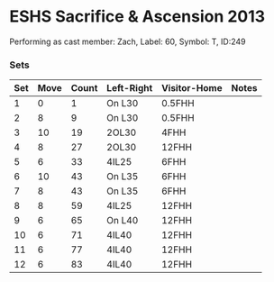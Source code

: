 # ESHS Sacrifice & Ascension 2013

Performing as cast member: Zach, Label: 60, Symbol: T, ID:249

### Sets

| Set | Move | Count | Left-Right | Visitor-Home | Notes                      |
| --- | ---- | ----- | ---------- | ------------ | -------------------------- |
| 1   | 0    | 1     | On L30     | 0.5FHH       |                            |
| 2   | 8    | 9     | On L30     | 0.5FHH       |                            |
| 3   | 10   | 19    | 2OL30      | 4FHH         |                            |
| 4   | 8    | 27    | 2OL30      | 12FHH        |                            |
| 5   | 6    | 33    | 4IL25      | 6FHH         |                            |
| 6   | 10   | 43    | On L35     | 6FHH         |                            |
| 7   | 8    | 43    | On L35     | 6FHH         |                            |
| 8   | 8    | 59    | 4IL25      | 12FHH        |                            |
| 9   | 6    | 65    | On L40     | 12FHH        |                            |
| 10  | 6    | 71    | 4IL40      | 12FHH        |                            |
| 11  | 6    | 77    | 4IL40      | 12FHH        |                            |
| 12  | 6    | 83    | 4IL40      | 12FHH        |                            |
